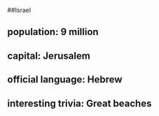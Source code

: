 ##Israel
## population: 9 million


## capital: Jerusalem

 
## official language: Hebrew


## interesting trivia: Great beaches



